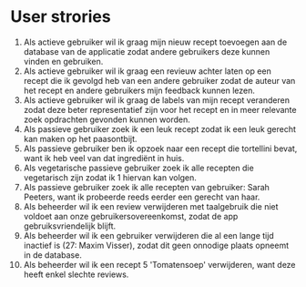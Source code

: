 # User strories

 1. Als actieve gebruiker wil ik graag mijn nieuw recept toevoegen aan de database van de applicatie zodat andere gebruikers deze kunnen vinden en gebruiken.
 2. Als actieve gebruiker wil ik graag een revieuw achter laten op een recept die ik gevolgd heb van een andere gebruiker zodat de auteur van het recept en andere gebruikers mijn feedback kunnen lezen.
 3. Als actieve gebruiker wil ik graag de labels van mijn recept veranderen zodat deze beter representatief zijn voor het recept en in meer relevante zoek opdrachten gevonden kunnen worden.
 4. Als passieve gebruiker zoek ik een leuk recept zodat ik een leuk gerecht kan maken op het paasontbijt.
 5. Als passieve gebruiker ben ik opzoek naar een recept die tortellini bevat, want ik heb veel van dat ingrediënt in huis.
 6. Als vegetarische passieve gebruiker zoek ik alle recepten die vegetarisch zijn zodat ik 1 hiervan kan volgen.
 7. Als passieve gebruiker zoek ik alle recepten van gebruiker: Sarah Peeters, want ik probeerde reeds eerder een gerecht van haar.
 8. Als beheerder wil ik een review verwijderen met taalgebruik die niet voldoet aan onze gebruikersovereenkomst, zodat de app gebruiksvriendelijk blijft.
 9. Als beheerder wil ik een gebruiker verwijderen die al een lange tijd inactief is (27: Maxim Visser), zodat dit geen onnodige plaats opneemt in de database.
 10. Als beheerder wil ik een recept 5 'Tomatensoep' verwijderen, want deze heeft enkel slechte reviews.
